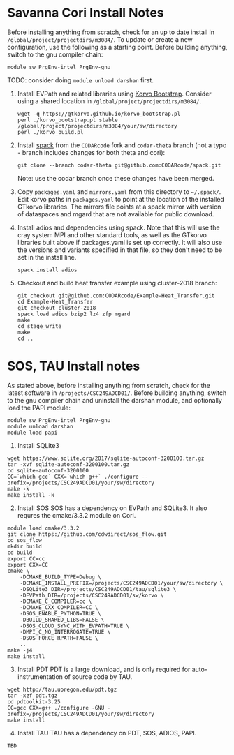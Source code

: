 # Savanna Cori Install Notes

Before installing anything from scratch, check for an up to date install in
`/global/project/projectdirs/m3084/`. To update or create a new configuration,
use the following as a starting point. Before building anything, switch to the
gnu compiler chain:
```
module sw PrgEnv-intel PrgEnv-gnu
```
TODO: consider doing `module unload darshan` first.

1. Install EVPath and related libraries using
    [Korvo Bootstrap](https://gtkorvo.github.io/). Consider using a shared
    location in `/global/project/projectdirs/m3084/`.
    ```
    wget -q https://gtkorvo.github.io/korvo_bootstrap.pl
    perl ./korvo_bootstrap.pl stable /global/project/projectdirs/m3084/your/sw/directory
    perl ./korvo_build.pl
    ```

2. Install [spack](http://spack.readthedocs.io/en/latest/getting_started.html)
    from the `CODARcode` fork and `codar-theta` branch (not a typo - branch
    includes changes for both theta and cori):
    ```
    git clone --branch codar-theta git@github.com:CODARcode/spack.git
    ```
    Note: use the codar branch once these changes have been merged.

3. Copy `packages.yaml` and `mirrors.yaml` from this directory to
 `~/.spack/`. Edit korvo paths in `packages.yaml` to point at
 the location of the installed GTkorvo libraries. The mirrors file points at
 a spack mirror with version of dataspaces and mgard that are not available
 for public download.

4. Install adios and dependencies using spack. Note that this will use the
    cray system MPI and other standard tools, as well as the GTkorvo libraries
    built above if packages.yaml is set up correctly. It will also use the
    versions and variants specified in that file, so they don't need to be
    set in the install line.
    ```
    spack install adios
    ```

5. Checkout and build heat transfer example using cluster-2018 branch:
    ```
    git checkout git@github.com:CODARcode/Example-Heat_Transfer.git
    cd Example-Heat_Transfer
    git checkout cluster-2018
    spack load adios bzip2 lz4 zfp mgard
    make
    cd stage_write
    make
    cd ..
    ```

# SOS, TAU Install notes

As stated above, before installing anything from scratch, check for the latest software in `/projects/CSC249ADCD01/`. 
Before building anything, switch to the gnu compiler chain and uninstall the darshan module, and optionally load the PAPI module:
```
module sw PrgEnv-intel PrgEnv-gnu
module unload darshan
module load papi
```

1. Install SQLite3
```
wget https://www.sqlite.org/2017/sqlite-autoconf-3200100.tar.gz
tar -xvf sqlite-autoconf-3200100.tar.gz
cd sqlite-autoconf-3200100
CC=`which gcc` CXX=`which g++` ./configure --prefix=/projects/CSC249ADCD01/your/sw/directory
make -k
make install -k
```

2. Install SOS
SOS has a dependency on EVPath and SQLite3.  It also requres the cmake/3.3.2 module on Cori.
```
module load cmake/3.3.2
git clone https://github.com/cdwdirect/sos_flow.git
cd sos_flow
mkdir build
cd build
export CC=cc
export CXX=CC
cmake \
    -DCMAKE_BUILD_TYPE=Debug \
    -DCMAKE_INSTALL_PREFIX=/projects/CSC249ADCD01/your/sw/directory \
    -DSQLite3_DIR=/projects/CSC249ADCD01/tau/sqlite3 \
    -DEVPath_DIR=/projects/CSC249ADCD01/sw/korvo \
    -DCMAKE_C_COMPILER=cc \
    -DCMAKE_CXX_COMPILER=CC \
    -DSOS_ENABLE_PYTHON=TRUE \
    -DBUILD_SHARED_LIBS=FALSE \
    -DSOS_CLOUD_SYNC_WITH_EVPATH=TRUE \
    -DMPI_C_NO_INTERROGATE=TRUE \
    -DSOS_FORCE_RPATH=FALSE \
    ..
make -j4
make install
```

3. Install PDT
PDT is a large download, and is only required for auto-instrumentation of source code by TAU.
```
wget http://tau.uoregon.edu/pdt.tgz
tar -xzf pdt.tgz
cd pdtoolkit-3.25
CC=gcc CXX=g++ ./configure -GNU -prefix=/projects/CSC249ADCD01/your/sw/directory
make install
```

4. Install TAU
TAU has a dependency on PDT, SOS, ADIOS, PAPI.
```
TBD
```
